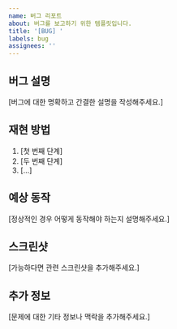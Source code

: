 ```yaml
---
name: 버그 리포트
about: 버그를 보고하기 위한 템플릿입니다.
title: '[BUG] '
labels: bug
assignees: ''
---
```


## 버그 설명

[버그에 대한 명확하고 간결한 설명을 작성해주세요.]

## 재현 방법

1. [첫 번째 단계]
2. [두 번째 단계]
3. [...]

## 예상 동작

[정상적인 경우 어떻게 동작해야 하는지 설명해주세요.]

## 스크린샷

[가능하다면 관련 스크린샷을 추가해주세요.]

## 추가 정보

[문제에 대한 기타 정보나 맥락을 추가해주세요.]
